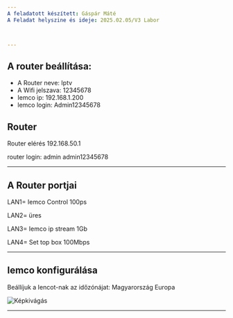 ```yaml
---
A feladatott készített: Gáspár Máté
A Feladat helyszine és ideje: 2025.02.05/V3 Labor



---
```

## A router beállítása:
  - A Router neve: Iptv
  - A Wifi jelszava: 12345678
  - Iemco ip: 192.168.1.200
  - lemco login: Admin12345678

## Router 
Router elérés 192.168.50.1

router login: admin admin12345678


---

## A Router portjai
LAN1= Iemco Control 100ps

LAN2=  üres

LAN3= Iemco ip stream 1Gb

LAN4= Set top box 100Mbps

---

## Iemco konfigurálása

Beállíjuk a Iencot-nak az időzónájat: Magyarország Europa 

![Képkivágás](https://github.com/user-attachments/assets/dd033c41-61e5-4fbf-8df0-ad498ee3cccd)

---

